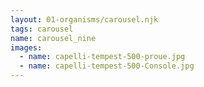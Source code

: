 ```yaml
---
layout: 01-organisms/carousel.njk
tags: carousel
name: carousel_nine
images:
  - name: capelli-tempest-500-proue.jpg
  - name: capelli-tempest-500-Console.jpg
---
```

